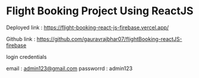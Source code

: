 # Flight Booking Project Using ReactJS


Deployed link : https://flight-booking-react-js-firebase.vercel.app/

Github link  : https://github.com/gauravrajbhar07/flightBooking-reactJS-firebase

login credentials 

email : admin123@gmail.com
passworrd : admin123


